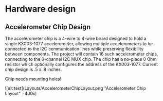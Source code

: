
# Hardware design

## Accelerometer Chip Design

The accelerometer chip is a 4-wire to 4-wire board designed to hold a single KX003-1077 accelerometer, allowing multiple accelerometers to be connected to the I2C communication lines while preserving flexibility between components.  The project will contain 16 such accelerometer chips, connecting to the 8-channel I2C MUX chip.  The chip has a no-place 0 Ohm resistor which optionally configures the address of the KX003-1077.  Current chip design is .5 x .8 inches.

Chip needs mounting holes!

![alt text](Layouts/AccelerometerChipLayout.png "Accelerometer Chip Layout" =400x)
